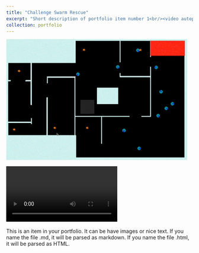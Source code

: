 ```yaml
---
title: "Challenge Swarm Rescue"
excerpt: "Short description of portfolio item number 1<br/><video autoplay muted loop src='/images/projects/challenge_swarm_rescue/debug.mp4'>"
collection: portfolio
---
```


![name](/images/projects/challenge_swarm_rescue/swarm_rescue_play.gif)

<video autoplay loop src="/images/projects/challenge_swarm_rescue/debug.mp4"></video>

This is an item in your portfolio. It can be have images or nice text. If you name the file .md, it will be parsed as markdown. If you name the file .html, it will be parsed as HTML. 
